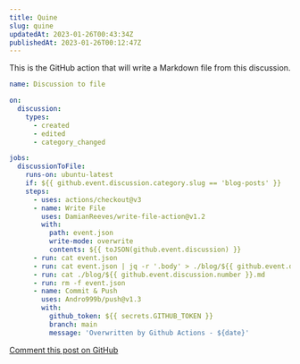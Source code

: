 ```yaml
---
title: Quine
slug: quine
updatedAt: 2023-01-26T00:43:34Z
publishedAt: 2023-01-26T00:12:47Z
---
```


This is the GitHub action that will write a Markdown file from this discussion.

```yaml
name: Discussion to file

on:
  discussion:
    types:
      - created
      - edited
      - category_changed

jobs:
  discussionToFile:
    runs-on: ubuntu-latest
    if: ${{ github.event.discussion.category.slug == 'blog-posts' }}
    steps:
      - uses: actions/checkout@v3
      - name: Write File
        uses: DamianReeves/write-file-action@v1.2
        with:
          path: event.json
          write-mode: overwrite
          contents: ${{ toJSON(github.event.discussion) }}
      - run: cat event.json
      - run: cat event.json | jq -r '.body' > ./blog/${{ github.event.discussion.number }}.md
      - run: cat ./blog/${{ github.event.discussion.number }}.md
      - run: rm -f event.json
      - name: Commit & Push
        uses: Andro999b/push@v1.3
        with:
          github_token: ${{ secrets.GITHUB_TOKEN }}
          branch: main
          message: 'Overwritten by Github Actions - ${date}'
```

[Comment this post on GitHub](https://github.com/franky47/actions-laboratory/discussions/11)